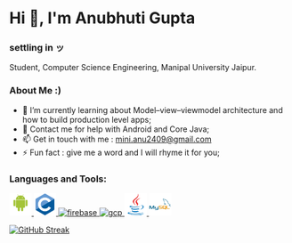 <h1 align="left">Hi 👋, I'm Anubhuti Gupta</h1>
<h3 align="left">settling in ッ</h3>

Student, Computer Science Engineering, Manipal University Jaipur.

<h3 align="left">About Me :)</h3>

- 🌱 I’m currently learning about Model–view–viewmodel architecture and how to build production level apps;
- 💬 Contact me for help with Android and Core Java;
- 📫 Get in touch with me : <mini.anu2409@gmail.com>
- ⚡ Fun fact : give me a word and I will rhyme it for you;


<h3 align="left">Languages and Tools:</h3>
<p align="left"> <a href="https://developer.android.com" target="_blank"> <img src="https://raw.githubusercontent.com/devicons/devicon/master/icons/android/android-original-wordmark.svg" alt="android" width="40" height="40"/> </a> <a href="https://www.cprogramming.com/" target="_blank"> <img src="https://raw.githubusercontent.com/devicons/devicon/master/icons/c/c-original.svg" alt="c" width="40" height="40"/> </a> <a href="https://firebase.google.com/" target="_blank"> <img src="https://www.vectorlogo.zone/logos/firebase/firebase-icon.svg" alt="firebase" width="40" height="40"/> </a> <a href="https://cloud.google.com" target="_blank"> <img src="https://www.vectorlogo.zone/logos/google_cloud/google_cloud-icon.svg" alt="gcp" width="40" height="40"/> </a> <a href="https://www.java.com" target="_blank"> <img src="https://raw.githubusercontent.com/devicons/devicon/master/icons/java/java-original.svg" alt="java" width="40" height="40"/> </a> <a href="https://www.mysql.com/" target="_blank"> <img src="https://raw.githubusercontent.com/devicons/devicon/master/icons/mysql/mysql-original-wordmark.svg" alt="mysql" width="40" height="40"/> </a> </p>


[![GitHub Streak](https://github-readme-streak-stats.herokuapp.com?user=anubhutigupta2409&theme=holi-theme&hide_border=true)](https://git.io/streak-stats)

